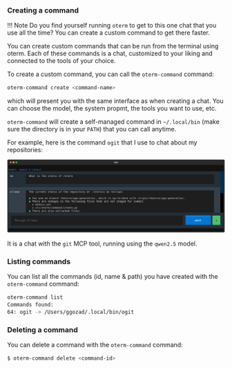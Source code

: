 ### Creating a command

!!! Note
    Do you find yourself running `oterm` to get to this one chat that you use all the time? You can create a custom command to get there faster.

You can create custom commands that can be run from the terminal using oterm. Each of these commands is a chat, customized to your liking and connected to the tools of your choice.

To create a custom command, you can call the `oterm-command` command:


```bash
oterm-command create <command-name>
```
which will present you with the same interface as when creating a chat. You can choose the model, the system propmt, the tools you want to use, etc.

`oterm-command` will create a self-managed command in `~/.local/bin` (make sure the directory is in your `PATH`) that you can call anytime.

For example, here is the command `ogit` that I use to chat about my repositories:

![ogit](img/ogit.svg)

It is a chat with the `git` MCP tool, running using the `qwen2.5` model.

### Listing commands

You can list all the commands (id, name & path) you have created with the `oterm-command` command:

```bash
oterm-command list
Commands found:
64: ogit -> /Users/ggozad/.local/bin/ogit
```

### Deleting a command

You can delete a command with the `oterm-command` command:

```bash
$ oterm-command delete <command-id>
```
